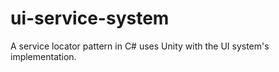 # ui-service-system
A service locator pattern in C# uses Unity with the UI system's implementation.
